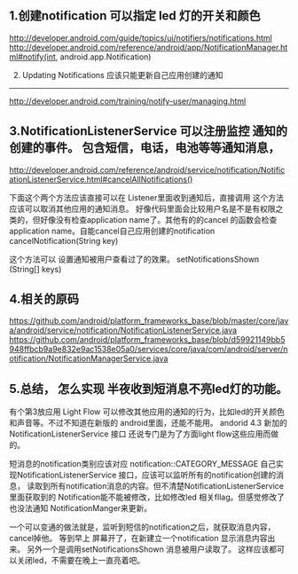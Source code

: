 1.创建notification   可以指定 led 灯的开关和颜色
------------------------------------------------
http://developer.android.com/guide/topics/ui/notifiers/notifications.html
http://developer.android.com/reference/android/app/NotificationManager.html#notify(int, android.app.Notification)


2. Updating Notifications  应该只能更新自己应用创建的通知
----------------------------------------------------------
http://developer.android.com/training/notify-user/managing.html


3.NotificationListenerService 可以注册监控 通知的创建的事件。 包含短信，电话，电池等等通知消息，
-----------------------------------------------------------------------------------------------
http://developer.android.com/reference/android/service/notification/NotificationListenerService.html#cancelAllNotifications()

下面这个两个方法应该直接可以在 Listener里面收到通知后，直接调用
这个方法应该可以取消其他应用的通知消息。
  好像代码里面会比较用户名是不是有权限之类的，但好像没有检查application
  name了。其他有的的cancel 的函数会检查application
  name。自能cancel自己应用创建的notification
cancelNotification(String key)

这个方法可以 设置通知被用户查看过了的效果。
setNotificationsShown (String[] keys)


4.相关的原码
------------
https://github.com/android/platform_frameworks_base/blob/master/core/java/android/service/notification/NotificationListenerService.java
https://github.com/android/platform_frameworks_base/blob/d59921149bb5948ffbcb9a9e832e9ac1538e05a0/services/core/java/com/android/server/notification/NotificationManagerService.java


5.总结， 怎么实现 半夜收到短消息不亮led灯的功能。
------------------------------------------------

有个第3放应用 Light Flow
可以修改其他应用的通知的行为，比如led的开关颜色和声音等。不过不知道在新版的
android里面，还能不能用。 andorid 4.3 新加的NotificationListenerService 接口
还说专门是为了方面light flow这些应用而做的。

短消息的notification类别应该对应  notification::CATEGORY_MESSAGE
自己实现NotificationListenerService
接口，应该可以监听所有的notification创建的消息，
读取到所有notification消息的内容。但不清楚NotificationListenerService里面获取到的
Notification能不能被修改，比如修改led 相关fllag。但感觉修改了也没法通知
NotificationManger来更新。


一个可以变通的做法就是，监听到短信的notification之后，就获取消息内容，cancel掉他。
等到早上 屏幕开了，在新建立一个notification 显示消息内容出来。
另外一个是调用setNotificationsShown 消息被用户读取了。
这样应该都可以关闭led，不需要在晚上一直亮着吧。
